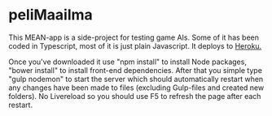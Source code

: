 ﻿# peliMaailma

This MEAN-app is a side-project for testing game AIs. Some of it has been coded in Typescript, most of it is just plain Javascript. It deploys to [Heroku.](https://peli-maailma.herokuapp.com)

Once you've downloaded it use "npm install" to install Node packages, "bower install" to install front-end dependencies. After that you simple type "gulp nodemon" to start the server which should automatically restart when any changes have been made to files (excluding Gulp-files and created new folders). No Livereload so you should use F5 to refresh the page after each restart.